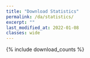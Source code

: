 ```yaml
---
title: "Download Statistics"
permalink: /da/statistics/
excerpt: ""
last_modified_at: 2022-01-08
classes: wide
---
```

{% include download_counts %}

